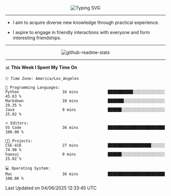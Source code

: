 <p align="center">
  <img src="https://readme-typing-svg.demolab.com?font=Fira+Code&weight=500&size=32&duration=2500&pause=1600&center=true&vCenter=true&random=false&width=1024&height=64&lines=Hi+there+%F0%9F%91%8B;I'm+delighted+you+could+make+it+here+%F0%9F%8E%89;I'm+Harry%2C+a+college+student+still+finding+my+way" alt="Typing SVG" />
</p>


---


- I aim to acquire diverse new knowledge through practical experience.

- I aspire to engage in friendly interactions with everyone and form interesting friendships.


---


<p align="center">
  <img src="https://github-readme-stats.vercel.app/api?username=Harry-Jing&show_icons=true" alt="github-readme-stats"/>
</p>


---

<!--START_SECTION:waka-->
📊 **This Week I Spent My Time On** 

```text
🕑︎ Time Zone: America/Los_Angeles

💬 Programming Languages: 
Python                   16 mins             ███████████░░░░░░░░░░░░░░   45.63 % 
Markdown                 10 mins             ███████░░░░░░░░░░░░░░░░░░   29.35 % 
Java                     9 mins              ██████░░░░░░░░░░░░░░░░░░░   25.02 % 

🔥 Editors: 
VS Code                  36 mins             █████████████████████████   100.00 % 

🐱‍💻 Projects: 
CSE-416                  27 mins             ███████████████████░░░░░░   74.98 % 
haoxuj                   9 mins              ██████░░░░░░░░░░░░░░░░░░░   25.02 % 

💻 Operating System: 
Mac                      36 mins             █████████████████████████   100.00 % 
```


 Last Updated on 04/06/2025 12:33:45 UTC
<!--END_SECTION:waka-->

